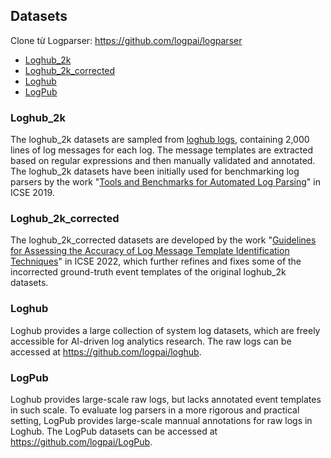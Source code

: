## Datasets
Clone từ Logparser: https://github.com/logpai/logparser

+ [Loghub_2k](#loghub_2k)
+ [Loghub_2k_corrected](#loghub_2k_corrected)
+ [Loghub](#loghub)
+ [LogPub](#logpub)

### Loghub_2k
The loghub_2k datasets are sampled from [loghub logs](https://github.com/logpai/loghub), containing 2,000 lines of log messages for each log. The message templates are extracted based on regular expressions and then manually validated and annotated. The loghub_2k datasets have been initially used for benchmarking log parsers by the work "[Tools and Benchmarks for Automated Log Parsing](https://arxiv.org/pdf/1811.03509.pdf)" in ICSE 2019.

### Loghub_2k_corrected
The loghub_2k_corrected datasets are developed by the work "[Guidelines for Assessing the Accuracy of Log Message Template Identification Techniques](https://dl.acm.org/doi/abs/10.1145/3510003.3510101)" in ICSE 2022, which further refines and fixes some of the incorrected ground-truth event templates of the original loghub_2k datasets.

### Loghub
Loghub provides a large collection of system log datasets, which are freely accessible for AI-driven log analytics research. The raw logs can be accessed at https://github.com/logpai/loghub.

### LogPub
Loghub provides large-scale raw logs, but lacks annotated event templates in such scale. To evaluate log parsers in a more rigorous and practical setting, LogPub provides large-scale mannual annotations for raw logs in Loghub. The LogPub datasets can be accessed at https://github.com/logpai/LogPub.
